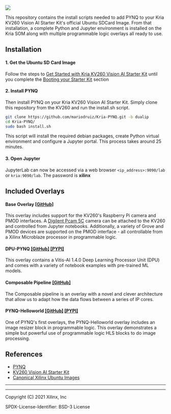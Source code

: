 ![](./kriapynq.png)

This repository contains the install scripts needed to add PYNQ to your Kria KV260 Vision AI Starter Kit's official Ubuntu SDCard Image.  From that installation, a complete Python and Jupyter environment is installed on the Kria SOM along with multiple programmable logic overlays all ready to use.  

## Installation

#### 1. Get the Ubuntu SD Card Image 
Follow the steps to [Get Started with Kria KV260 Vision AI Starter Kit](https://www.xilinx.com/products/som/kria/kv260-vision-starter-kit/kv260-getting-started-ubuntu/setting-up-the-sd-card-image.html) until you complete the [Booting your Starter Kit](https://www.xilinx.com/products/som/kria/kv260-vision-starter-kit/kv260-getting-started-ubuntu/booting-your-starter-kit.html) section

#### 2. Install PYNQ
Then install PYNQ on your Kria KV260 Vision AI Starter Kit.  Simply clone this repository from the KV260 and run the install.sh script.

```bash
git clone https://github.com/mariodruiz/Kria-PYNQ.git -b dualip
cd Kria-PYNQ/
sudo bash install.sh
```

This script will install the required debian packages, create Python virtual environment and configure a Jupyter portal.  This process takes around 25 minutes.

#### 3. Open Jupyter

JupyterLab can now be accessed via a web browser `<ip_address>:9090/lab` or `kria:9090/lab`. The password is **xilinx**

## Included Overlays

#### Base Overlay [\[GitHub\]](kv260/base)

This overlay includes support for the KV260's Raspberry Pi camera and PMOD interfaces.  A [Digilent Pcam 5C](https://digilent.com/reference/add-ons/pcam-5c/start?redirect=1) camera can be attached to the KV260 and controlled from Jupyter notebooks.  Additionally, a variety of Grove and PMOD devices are supported on the PMOD interface - all controllable from a Xilinx Microblaze processor in programmable logic.  

#### DPU-PYNQ [\[GitHub\]](https://github.com/Xilinx/DPU-PYNQ) [\[PYPI\]](https://pypi.org/project/pynq-dpu/)
This overlay contains a Vitis-AI 1.4.0 Deep Learning Processor Unit (DPU) and comes with a variety of notebook examples with pre-trained ML models.

#### Composable Pipeline [\[GitHub\]](https://github.com/Xilinx/PYNQ_Composable_Pipeline) 
The Composable pipeline is an overlay with a novel and clever architecture that allow us to adapt how the data flows between a series of IP cores.

#### PYNQ-Helloworld [\[GitHub\]](https://github.com/Xilinx/PYNQ-HelloWorld) [\[PYPI\]](https://pypi.org/project/pynq-helloworld/)
One of PYNQ's first overlays, the PYNQ-Helloworld overlay includes an image resizer block in programmable logic.  This overlay demonstrates a simple but powerful use of programmable logic HLS blocks to do image processing. 

## References

- [PYNQ](https://www.pynq.io)
- [KV260 Vision AI Starter Kit](https://www.xilinx.com/products/som/kria/kv260-vision-starter-kit)
- [Canonical Xilinx Ubuntu Images](https://ubuntu.com/download/xilinx)

----
----

Copyright (C) 2021 Xilinx, Inc

SPDX-License-Identifier: BSD-3 License
